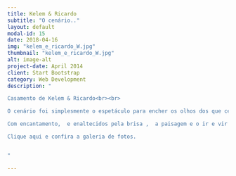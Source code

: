 ```yaml
---
title: Kelem & Ricardo
subtitle: "O cenário.."
layout: default
modal-id: 15
date: 2018-04-16
img: "kelem_e_ricardo_W.jpg"
thumbnail: "kelem_e_ricardo_W.jpg"
alt: image-alt
project-date: April 2014
client: Start Bootstrap
category: Web Development
description: "

Casamento de Kelem & Ricardo<br><br>

O cenário foi simplesmente o espetáculo para encher os olhos dos que celebraram a reafirmação do AMOR  dos  Noivos Kelem de Negreiros e Ricardo Altmann, no  último dia 17/11/12 na Praia Devassa e  Cervejaria Via Continental.<br><br>

Com encantamento,  e enaltecidos pela brisa ,  a paisagem e o ir e vir das ondas do mar , a inspiração das belas palavras do Celebrante  Luterano Walter Altmann para com os Noivos ,  fizerem que este  grande  dia fosse celebrado com muita felicidade, e prestigiado por presenças ilustres do Presidente do STF o Ministro Joaquim Barbosa e da atriz Hollywoodiana, Julia Goldani Telles, dessa forma os flashes foram ainda mais intensos pela alegria, descontração e sorrisos dos convidados que lá estiveram.<br><br>

Clique aqui e confira a galeria de fotos.


"

---
```

